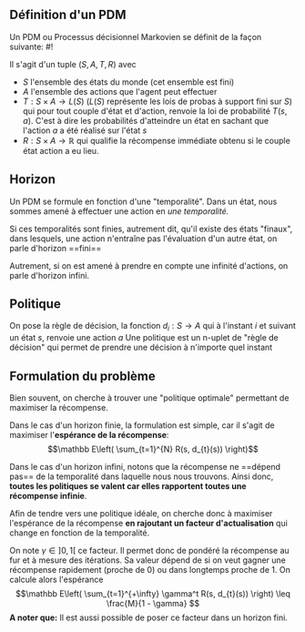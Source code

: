## Définition d'un PDM
Un PDM ou Processus décisionnel Markovien se définit de la façon suivante: #!

Il s'agit d'un tuple $(S, A, T, R)$ avec
- $S$ l'ensemble des états du monde (cet ensemble est fini)
- $A$ l'ensemble des actions que l'agent peut effectuer
- $T: S \times A \to L(S)$ ($L(S)$ représente les lois de probas à support fini sur $S$) qui pour tout couple d'état et d'action, renvoie la loi de probabilité $T(s, a)$. C'est à dire les probabilités d'atteindre un état en sachant que l'action $a$ a été réalisé sur l'état $s$
- $R: S \times A \to \mathbb{R}$ qui qualifie la récompense immédiate obtenu si le couple état action a eu lieu.

## Horizon
Un PDM se formule en fonction d'une "temporalité". Dans un état, nous sommes amené à effectuer une action en *une temporalité.* 

Si ces temporalités sont finies, autrement dit,  qu'il existe des états "finaux", dans lesquels, une action n'entraîne pas l'évaluation d'un autre état, on parle d'horizon ==fini==

Autrement, si on est amené à prendre en compte une infinité d'actions, on parle d'horizon infini.

## Politique
On pose la règle de décision, la fonction $d_{i}: S \to A$ qui à l'instant $i$ et suivant un état $s$, renvoie une action $a$
Une politique est un n-uplet de "règle de décision" qui permet de prendre une décision à n'importe quel instant




## Formulation du problème
Bien souvent, on cherche à trouver une "politique optimale" permettant de maximiser la récompense. 

Dans le cas d'un horizon finie, la formulation est simple, car il s'agit de maximiser l'**espérance de la récompense**: 
$$\mathbb E\left( \sum_{t=1}^{N} R(s, d_{t}(s)) \right)$$

Dans le cas d'un horizon infini, notons que la récompense ne ==dépend pas== de la temporalité dans laquelle nous nous trouvons. Ainsi donc, **toutes les politiques se valent car elles rapportent toutes une récompense infinie**.

Afin de tendre vers une politique idéale, on cherche donc à maximiser l'espérance de la récompense **en rajoutant un facteur d'actualisation** qui change en fonction de la temporalité.

On note $\gamma \in ]0, 1[$  ce facteur. Il permet donc de pondéré la récompense au fur et à mesure des itérations. 
Sa valeur dépend de si on veut gagner une récompense rapidement (proche de 0) ou dans longtemps proche de $1$. On calcule alors l'espérance $$\mathbb E\left( \sum_{t=1}^{+\infty} \gamma^t R(s, d_{t}(s)) \right) \leq \frac{M}{1 - \gamma} $$
**A noter que:** Il est aussi possible de poser ce facteur dans un horizon fini.
